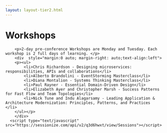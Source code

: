 ```yaml
---
layout: layout-tier2.html
---
```

<div class="container section workshops">
   <div class="col-lg-10 col-lg-offset-1">
   <h1 class="text-center">Workshops</h1>

        <p>2-day pre-conference Workshops are Monday and Tuesday. Each workshop is 2 full days of learning. </p>
        <div  style="margin:0 auto; margin-right: auto;text-align:left">
        <p><ul>
            <li>Chris Richardson - Designing microservices: responsibilities, APIs and collaborations</li>
            <li>Alberto Brandolini - EventStorming Masterclass</li>
            <li>Diana Montalion - Systems Thinking Masterclass</li>
            <li>Paul Rayner - Essential Domain-Driven Design</li>
            <li>Elizabeth Ayer and Christopher Marsh - Success Patterns for Fast Flow and Team Topologies</li>
            <li>Nick Tune and Indu Alagarsamy - Leading Application & Architecture Modernization: Principles, Patterns, and Practices	</li>
        </ul></p>
        </div>
      <script type="text/javascript" src="https://sessionize.com/api/v2/q3d6hwxt/view/Sessions"></script>
   </div>
</div>
